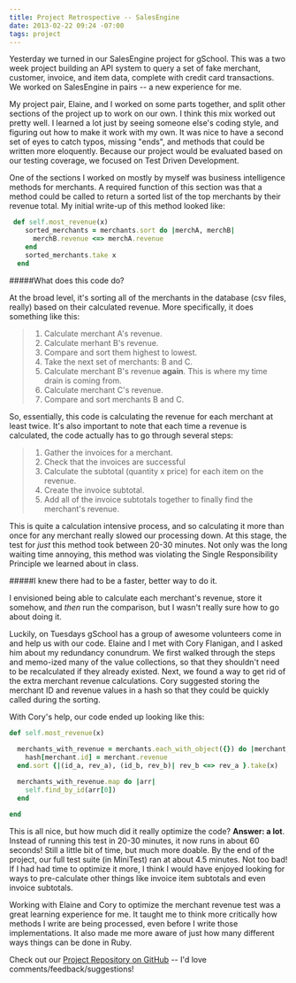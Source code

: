 ```yaml
---
title: Project Retrospective -- SalesEngine
date: 2013-02-22 09:24 -07:00
tags: project
---
```

Yesterday we turned in our SalesEngine project for gSchool. This was a two week project building an API system to query a set of fake merchant, customer, invoice, and item data, complete with credit card transactions. We worked on SalesEngine in pairs -- a new experience for me. 

My project pair, Elaine, and I worked on some parts together, and split other sections of the project up to work on our own. I think this mix worked out pretty well. I learned a lot just by seeing someone else's coding style, and figuring out how to make it work with my own. It was nice to have a second set of eyes to catch typos, missing "ends", and methods that could be written more eloquently. Because our project would be evaluated based on our testing coverage, we focused on Test Driven Development. 

One of the sections I worked on mostly by myself was business intelligence methods for merchants. A required function of this section was that a method could be called to return a sorted list of the top merchants by their revenue total. My initial write-up of this method looked like:

```ruby
 def self.most_revenue(x)
    sorted_merchants = merchants.sort do |merchA, merchB|
      merchB.revenue <=> merchA.revenue
    end
    sorted_merchants.take x
  end
  ```

#####What does this code do?

At the broad level, it's sorting all of the merchants in the database (csv files, really) based on their calculated revenue. More specifically, it does something like this:

>1. Calculate merchant A's revenue.
>2. Calculate merhant B's revenue.
>3. Compare and sort them highest to lowest.
>4. Take the next set of merchants: B and C.
>5. Calculate merchant B's revenue **again**. This is where my time drain is coming from.
>6. Calculate merchant C's revenue.
>7. Compare and sort merchants B and C.

So, essentially, this code is calculating the revenue for each merchant at least twice. It's also important to note that each time a revenue is calculated, the code actually has to go through several steps:

>1. Gather the invoices for a merchant.
>2. Check that the invoices are successful
>3. Calculate the subtotal (quantity x price) for each item on the revenue.
>4. Create the invoice subtotal.
>5. Add all of the invoice subtotals together to finally find the merchant's revenue.


This is quite a calculation intensive process, and so calculating it more than once for any merchant really slowed our processing down. At this stage, the test for _just_ this method took between 20-30 minutes. Not only was the long waiting time annoying, this method was violating the Single Responsibility Principle we learned about in class.

#####I knew there had to be a faster, better way to do it.

I envisioned being able to calculate each merchant's revenue, store it somehow, and _then_ run the comparison, but I wasn't really sure how to go about doing it.

Luckily, on Tuesdays gSchool has a group of awesome volunteers come in and help us with our code. Elaine and I met with Cory Flanigan, and I asked him about my redundancy conundrum. We first walked through the steps and memo-ized many of the value collections, so that they shouldn't need to be recalculated if they already existed. Next, we found a way to get rid of the extra merchant revenue calculations. Cory suggested storing the merchant ID and revenue values in a hash so that they could be quickly called during the sorting.

With Cory's help, our code ended up looking like this:

```ruby
def self.most_revenue(x)
  
  merchants_with_revenue = merchants.each_with_object({}) do |merchant, hash|
    hash[merchant.id] = merchant.revenue
  end.sort {|(id_a, rev_a), (id_b, rev_b)| rev_b <=> rev_a }.take(x)

  merchants_with_revenue.map do |arr|
    self.find_by_id(arr[0])
  end

end
```

This is all nice, but how much did it really optimize the code? **Answer: a lot**. Instead of running this test in 20-30 minutes, it now runs in about 60 seconds! Still a little bit of time, but much more doable. By the end of the project, our full test suite (in MiniTest) ran at about 4.5 minutes. Not too bad! If I had had time to optimize it more, I think I would have enjoyed looking for ways to pre-calculate other things like invoice item subtotals and even invoice subtotals. 

Working with Elaine and Cory to optimize the merchant revenue test was a great learning experience for me. It taught me to think more critically how methods I write are being processed, even before I write those implementations. It also made me more aware of just how many different ways things can be done in Ruby. 

Check out our [Project Repository on GitHub](https://github.com/thesteady/sales_engine) -- I'd love comments/feedback/suggestions!
